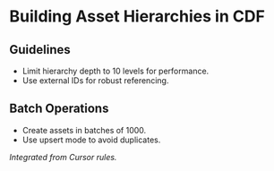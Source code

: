 # Building Asset Hierarchies in CDF

## Guidelines

- Limit hierarchy depth to 10 levels for performance.
- Use external IDs for robust referencing.

## Batch Operations

- Create assets in batches of 1000.
- Use upsert mode to avoid duplicates.

*Integrated from Cursor rules.*
